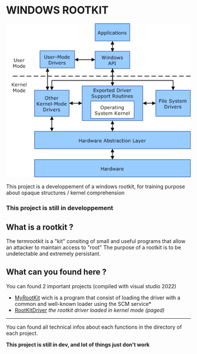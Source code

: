 # **WINDOWS ROOTKIT**

![userandkernelmode](images/userandkernelmode01.png)

This project is a developpement of a windows rootkit, for training purpose about opaque structures / kernel comprehension
### This project is still in developpement

## What is a rootkit ?

The termrootkit is a "kit" consiting of small and useful programs that allow an attacker to maintain access to "root"
The purpose of a rootkit is to be undetectable and extremely persistant.

## What can you found here ? 

You can found 2 important projects (compiled with visual studio 2022)
- [MyRootKit](MyRootKit/MyRootKit.md) wich is a program that consist of loading the driver with a common and well-known loader using the SCM service*
- [RootKitDriver](RootKitDriver/RootKitDriver.md) *the rootkit driver loaded in kernel mode (paged)*

---
You can found all technical infos about each functions in the directory of each project.

**This project is still in dev, and lot of things just don't work**

